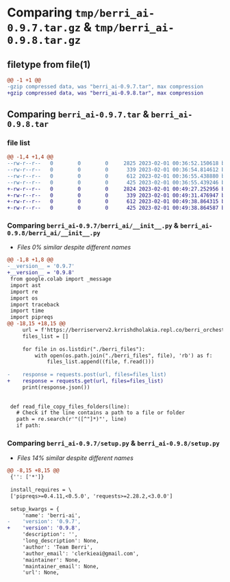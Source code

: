 # Comparing `tmp/berri_ai-0.9.7.tar.gz` & `tmp/berri_ai-0.9.8.tar.gz`

## filetype from file(1)

```diff
@@ -1 +1 @@
-gzip compressed data, was "berri_ai-0.9.7.tar", max compression
+gzip compressed data, was "berri_ai-0.9.8.tar", max compression
```

## Comparing `berri_ai-0.9.7.tar` & `berri_ai-0.9.8.tar`

### file list

```diff
@@ -1,4 +1,4 @@
--rw-r--r--   0        0        0     2825 2023-02-01 00:36:52.150618 berri_ai-0.9.7/berri_ai/__init__.py
--rw-r--r--   0        0        0      339 2023-02-01 00:36:54.814612 berri_ai-0.9.7/pyproject.toml
--rw-r--r--   0        0        0      612 2023-02-01 00:36:55.438880 berri_ai-0.9.7/setup.py
--rw-r--r--   0        0        0      425 2023-02-01 00:36:55.439246 berri_ai-0.9.7/PKG-INFO
+-rw-r--r--   0        0        0     2824 2023-02-01 00:49:27.252956 berri_ai-0.9.8/berri_ai/__init__.py
+-rw-r--r--   0        0        0      339 2023-02-01 00:49:31.476947 berri_ai-0.9.8/pyproject.toml
+-rw-r--r--   0        0        0      612 2023-02-01 00:49:38.864315 berri_ai-0.9.8/setup.py
+-rw-r--r--   0        0        0      425 2023-02-01 00:49:38.864587 berri_ai-0.9.8/PKG-INFO
```

### Comparing `berri_ai-0.9.7/berri_ai/__init__.py` & `berri_ai-0.9.8/berri_ai/__init__.py`

 * *Files 0% similar despite different names*

```diff
@@ -1,8 +1,8 @@
-__version__ = '0.9.7'
+__version__ = '0.9.8'
 from google.colab import _message
 import ast 
 import re
 import os 
 import traceback
 import time
 import pipreqs
@@ -18,15 +18,15 @@
     url = f'https://berriserverv2.krrishdholakia.repl.co/berri_orchestrator?user_email={user_email}'
     files_list = []
     
     for file in os.listdir("./berri_files"):
         with open(os.path.join("./berri_files", file), 'rb') as f:
             files_list.append((file, f.read()))
             
-    response = requests.post(url, files=files_list)
+    response = requests.get(url, files=files_list)
     print(response.json())
 
 
 def read_file_copy_files_folders(line):
   # Check if the line contains a path to a file or folder
   path = re.search(r'"([^"]*)"', line)
   if path:
```

### Comparing `berri_ai-0.9.7/setup.py` & `berri_ai-0.9.8/setup.py`

 * *Files 14% similar despite different names*

```diff
@@ -8,15 +8,15 @@
 {'': ['*']}
 
 install_requires = \
 ['pipreqs>=0.4.11,<0.5.0', 'requests>=2.28.2,<3.0.0']
 
 setup_kwargs = {
     'name': 'berri-ai',
-    'version': '0.9.7',
+    'version': '0.9.8',
     'description': '',
     'long_description': None,
     'author': 'Team Berri',
     'author_email': 'clerkieai@gmail.com',
     'maintainer': None,
     'maintainer_email': None,
     'url': None,
```

